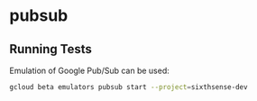 # pubsub

## Running Tests

Emulation of Google Pub/Sub can be used:
```bash
gcloud beta emulators pubsub start --project=sixthsense-dev
```
